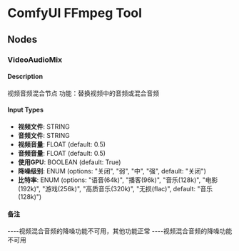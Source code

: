 # ComfyUI FFmpeg Tool

## Nodes

### VideoAudioMix

#### Description
视频音频混合节点
功能：替换视频中的音频或混合音频

#### Input Types
- **视频文件**: STRING
- **音频文件**: STRING
- **视频音量**: FLOAT (default: 0.5)
- **音频音量**: FLOAT (default: 0.5)
- **使用GPU**: BOOLEAN (default: True)
- **降噪级别**: ENUM (options: "关闭", "弱", "中", "强", default: "关闭")
- **比特率**: ENUM (options: "语音(64k)", "播客(96k)", "音乐(128k)", "电影(192k)", "游戏(256k)", "高质音乐(320k)", "无损(flac)", default: "音乐(128k)")

#### 备注
----视频混合音频的降噪功能不可用，其他功能正常
----视频混合音频的降噪功能不可用
